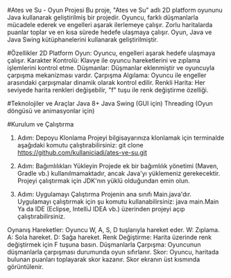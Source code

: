 #Ates ve Su - Oyun Projesi
Bu proje, "Ates ve Su" adlı 2D platform oyununu Java kullanarak geliştirilmiş bir projedir. Oyuncu, farklı düşmanlarla mücadele ederek ve engelleri aşarak ilerlemeye çalışır. Zorlu haritalarda puanlar toplar ve en kısa sürede hedefe ulaşmaya çalışır. Oyun, Java ve Java Swing kütüphanelerini kullanarak geliştirilmiştir.

#Özellikler
2D Platform Oyun: Oyuncu, engelleri aşarak hedefe ulaşmaya çalışır.
Karakter Kontrolü: Klavye ile oyuncu hareketlerini ve zıplama işlemlerini kontrol etme.
Düşmanlar: Düşmanlar eklenmiştir ve oyuncuyla çarpışma mekanizması vardır.
Çarpışma Algılama: Oyuncu ile engeller arasındaki çarpışmalar dinamik olarak kontrol edilir.
Renkli Harita: Her seviyede harita renkleri değişebilir, "f" tuşu ile renk değiştirme özelliği.

#Teknolojiler ve Araçlar
Java 8+
Java Swing (GUI için)
Threading (Oyun döngüsü ve animasyonlar için)

#Kurulum ve Çalıştırma
1. Adım: Depoyu Klonlama
Projeyi bilgisayarınıza klonlamak için terminalde aşağıdaki komutu çalıştırabilirsiniz:
git clone https://github.com/kullaniciadi/ates-ve-su.git

2. Adım: Bağımlılıkları Yükleyin
Projede ek bir bağımlılık yönetimi (Maven, Gradle vb.) kullanılmamaktadır, ancak Java'yı yüklemeniz gerekecektir. Projeyi çalıştırmak için JDK'nın yüklü olduğundan emin olun.

3. Adım: Uygulamayı Çalıştırma
Projenin ana sınıfı Main.java'dır. Uygulamayı çalıştırmak için şu komutu kullanabilirsiniz:
java main.Main
Ya da IDE (Eclipse, IntelliJ IDEA vb.) üzerinden projeyi açıp çalıştırabilirsiniz.

Oynanış
Hareketler: Oyuncu W, A, S, D tuşlarıyla hareket eder.
W: Zıplama.
A: Sola hareket.
D: Sağa hareket.
Renk Değiştirme: Harita üzerinde renk değiştirmek için F tuşuna basın.
Düşmanlarla Çarpışma: Oyuncunun düşmanlarla çarpışması durumunda oyun sıfırlanır.
Skor: Oyuncu, haritada bulunan puanları toplayarak skor kazanır. Skor ekranın üst kısmında görüntülenir.

